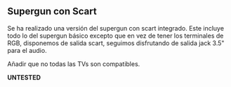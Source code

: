 ## Supergun con Scart
Se ha realizado una versión del supergun con scart integrado. Este incluye todo lo del supergun básico excepto que en vez de tener los terminales de RGB, disponemos de salida scart, seguimos disfrutando de salida jack 3.5" para el audio.

Añadir que no todas las TVs son compatibles.

**UNTESTED**
